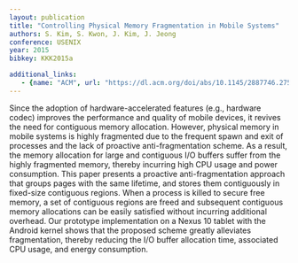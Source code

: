 ```yaml
---
layout: publication
title: "Controlling Physical Memory Fragmentation in Mobile Systems"
authors: S. Kim, S. Kwon, J. Kim, J. Jeong
conference: USENIX
year: 2015
bibkey: KKK2015a

additional_links:
   - {name: "ACM", url: "https://dl.acm.org/doi/abs/10.1145/2887746.2754179"}
---
```

Since the adoption of hardware-accelerated features (e.g., hardware codec) improves the performance and quality of mobile devices, it revives the need for contiguous memory allocation. However, physical memory in mobile systems is highly fragmented due to the frequent spawn and exit of processes and the lack of proactive anti-fragmentation scheme. As a result, the memory allocation for large and contiguous I/O buffers suffer from the highly fragmented memory, thereby incurring high CPU usage and power consumption. This paper presents a proactive anti-fragmentation approach that groups pages with the same lifetime, and stores them contiguously in fixed-size contiguous regions. When a process is killed to secure free memory, a set of contiguous regions are freed and subsequent contiguous memory allocations can be easily satisfied without incurring additional overhead. Our prototype implementation on a Nexus 10 tablet with the Android kernel shows that the proposed scheme greatly alleviates fragmentation, thereby reducing the I/O buffer allocation time, associated CPU usage, and energy consumption.

